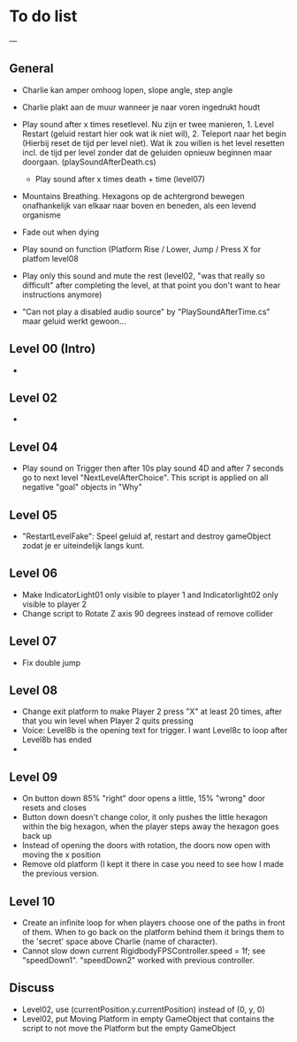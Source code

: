 # To do list

—

## General

- Charlie kan amper omhoog lopen, slope angle, step angle
- Charlie plakt aan de muur wanneer je naar voren ingedrukt houdt

- Play sound after x times resetlevel. Nu zijn er twee manieren, 1. Level Restart (geluid restart hier ook wat ik niet wil), 2. Teleport naar het begin (Hierbij reset de tijd per level niet). Wat ik zou willen is het level resetten incl. de tijd per level zonder dat de geluiden opnieuw beginnen maar doorgaan. (playSoundAfterDeath.cs)
	- Play sound after x times death + time (level07)
- Mountains Breathing. Hexagons op de achtergrond bewegen onafhankelijk van elkaar naar boven en beneden, als een levend organisme
- Fade out when dying
- Play sound on function (Platform Rise / Lower, Jump / Press X for platfom level08
- Play only this sound and mute the rest (level02, "was that really so difficult" after completing the level, at that point you don't want to hear instructions anymore)

- "Can not play a disabled audio source" by "PlaySoundAfterTime.cs" maar geluid werkt gewoon...



## Level 00 (Intro)
-

## Level 02
-

## Level 04
- Play sound on Trigger then after 10s play sound 4D and after 7 seconds go to next level "NextLevelAfterChoice". This script is applied on all negative "goal" objects in "Why"

## Level 05
- "RestartLevelFake": Speel geluid af, restart and destroy gameObject zodat je er uiteindelijk langs kunt.

## Level 06
- Make IndicatorLight01 only visible to player 1 and Indicatorlight02 only visible to player 2
- Change script to Rotate Z axis 90 degrees instead of remove collider

## Level 07
- Fix double jump

## Level 08
- Change exit platform to make Player 2 press "X" at least 20 times, after that you win level when Player 2 quits pressing
- Voice: Level8b is the opening text for trigger. I want Level8c to loop after Level8b has ended
-

## Level 09
- On button down 85% "right" door opens a little, 15% "wrong" door resets and closes
- Button down doesn't change color, it only pushes the little hexagon within the big hexagon, when the player steps away the hexagon goes back up
- Instead of opening the doors with rotation, the doors now open with moving the x position
- Remove old platform (I kept it there in case you need to see how I made the previous version.

## Level 10
- Create an infinite loop for when players choose one of the paths in front of them. When to go back on the platform behind them it brings them to the 'secret' space above Charlie (name of character).
- Cannot slow down current RigidbodyFPSController.speed = 1f; see "speedDown1". "speedDown2" worked with previous controller. 


## Discuss
- Level02, use (currentPosition.y.currentPosition) instead of (0, y, 0)
- Level02, put Moving Platform in empty GameObject that contains the script to not move the Platform but the empty GameObject